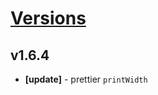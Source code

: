 # [Versions](https://github.com/Tracktor/eslint-config-react-tracktor/releases)

## v1.6.4
- **[update]** - prettier `printWidth`
